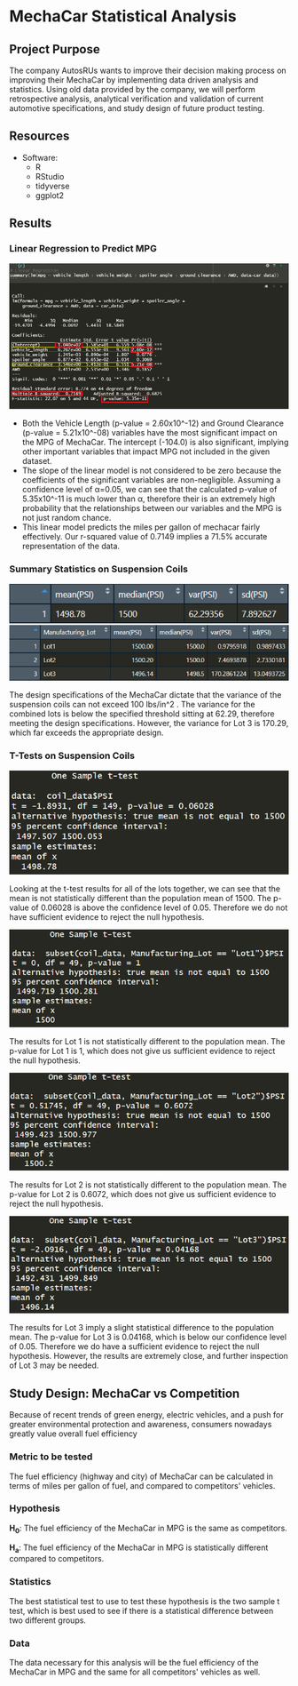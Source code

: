 # MechaCar Statistical Analysis

## Project Purpose
The company AutosRUs wants to improve their decision making process on improving their MechaCar by implementing data driven analysis and statistics. Using old data provided by the company, we will perform retrospective analysis, analytical verification and validation of current automotive specifications, and study design of future product testing.

## Resources
- Software: 
	- R
	- RStudio
	- tidyverse
	- ggplot2
	
## Results

### Linear Regression to Predict MPG

![lin_reg](images/lin_reg.png)

- Both the Vehicle Length (p-value = 2.60x10^-12) and Ground Clearance (p-value = 5.21x10^-08) variables have the most significant impact on the MPG of MechaCar. The intercept (-104.0) is also significant, implying other important variables that impact MPG not included in the given dataset.
- The slope of the linear model is not considered to be zero because the coefficients of the significant variables are non-negligible. Assuming a confidence level of α=0.05, we can see that the calculated p-value of 5.35x10^-11 is much lower than α, therefore their is an extremely high probability that the relationships between our variables and the MPG is not just random chance.
- This linear model predicts the miles per gallon of mechacar fairly effectively. Our r-squared value of 0.7149 implies a 71.5% accurate representation of the data.

### Summary Statistics on Suspension Coils

![tot_sum](images/tot_sum.png)
![lot_sum](images/lot_sum.png)

The design specifications of the MechaCar dictate that the variance of the suspension coils can not exceed 100 lbs/in^2 . The variance for the combined lots is below the specified threshold sitting at 62.29, therefore meeting the design specifications. However, the variance for Lot 3 is 170.29, which far exceeds the appropriate design.



### T-Tests on Suspension Coils

![ttest_all](images/ttest_all.png)

Looking at the t-test results for all of the lots together, we can see that the mean is not statistically different than the population mean of 1500. The p-value of 0.06028 is above the confidence level of 0.05. Therefore we do not have sufficient evidence to reject the null hypothesis.

![ttest_all](images/ttest_lot1.png)

The results for Lot 1 is not statistically different to the population mean. The p-value for Lot 1 is 1, which does not give us sufficient evidence to reject the null hypothesis. 

![ttest_all](images/ttest_lot2.png)

The results for Lot 2 is not statistically different to the population mean. The p-value for Lot 2 is 0.6072, which does not give us sufficient evidence to reject the null hypothesis. 

![ttest_all](images/ttest_lot3.png)

The results for Lot 3 imply a slight statistical difference to the population mean.
The p-value for Lot 3 is 0.04168, which is below our confidence level of 0.05. Therefore we do have a sufficient evidence to reject the null hypothesis. However, the results are extremely close, and further inspection of Lot 3 may be needed.

## Study Design: MechaCar vs Competition

Because of recent trends of green energy, electric vehicles, and a push for greater environmental protection and awareness, consumers nowadays greatly value overall fuel efficiency

### Metric to be tested

The fuel efficiency (highway and city) of MechaCar can be calculated in terms of miles per gallon of fuel, and compared to competitors' vehicles.

### Hypothesis

<b>H<sub>0</sub></b>: The fuel efficiency of the MechaCar in MPG is the same as competitors.

<b>H<sub>a</sub></b>: The fuel efficiency of the MechaCar in MPG is statistically different compared to competitors.

### Statistics

The best statistical test to use to test these hypothesis is the two sample t test, which is best used to see if there is a statistical difference between two different groups.

### Data
The data necessary for this analysis will be the fuel efficiency of the MechaCar in MPG and the same for all competitors' vehicles as well.